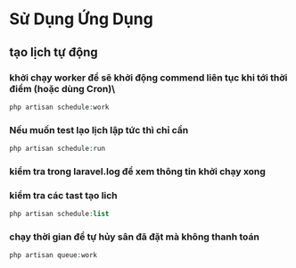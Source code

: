 # Sử Dụng Ứng Dụng
## tạo lịch tự động
### khởi chạy worker để sẽ khởi động commend liên tục khi tới thời điểm (hoặc dùng Cron)\
```php
php artisan schedule:work
```
### Nếu muốn test lạo lịch lập tức thì chỉ cần
```php
php artisan schedule:run
```
### kiểm tra trong laravel.log để xem thông tin khởi chạy xong

### kiểm tra các tast tạo lich
```php
php artisan schedule:list
```
### chạy thời gian để tự hủy sân đã đặt mà không thanh toán
```php
php artisan queue:work
```
